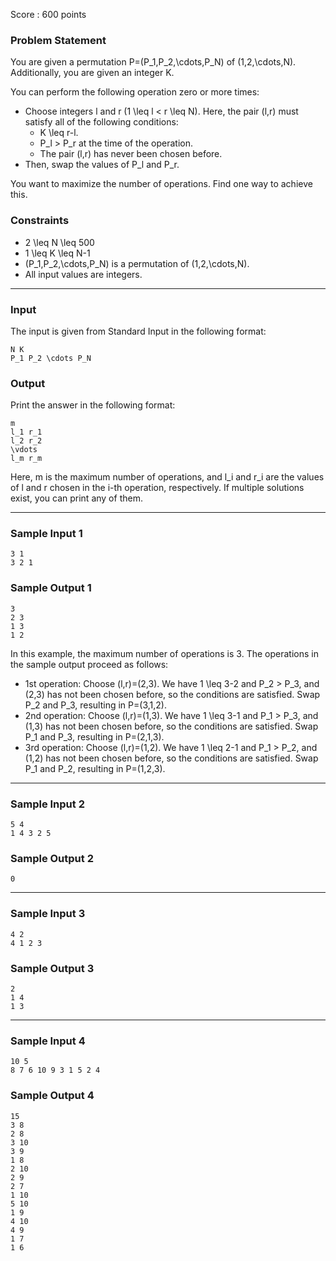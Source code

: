 Score : 600 points

### Problem Statement

You are given a permutation P=(P\_1,P\_2,\cdots,P\_N) of (1,2,\cdots,N).
Additionally, you are given an integer K.

You can perform the following operation zero or more times:

* Choose integers l and r (1 \leq l < r \leq N). Here, the pair (l,r) must satisfy all of the following conditions:
  + K \leq r-l.
  + P\_l > P\_r at the time of the operation.
  + The pair (l,r) has never been chosen before.
* Then, swap the values of P\_l and P\_r.

You want to maximize the number of operations.
Find one way to achieve this.

### Constraints

* 2 \leq N \leq 500
* 1 \leq K \leq N-1
* (P\_1,P\_2,\cdots,P\_N) is a permutation of (1,2,\cdots,N).
* All input values are integers.

---

### Input

The input is given from Standard Input in the following format:

```
N K
P_1 P_2 \cdots P_N
```

### Output

Print the answer in the following format:

```
m
l_1 r_1
l_2 r_2
\vdots
l_m r_m
```

Here, m is the maximum number of operations, and l\_i and r\_i are the values of l and r chosen in the i-th operation, respectively.
If multiple solutions exist, you can print any of them.

---

### Sample Input 1

```
3 1
3 2 1
```

### Sample Output 1

```
3
2 3
1 3
1 2
```

In this example, the maximum number of operations is 3.
The operations in the sample output proceed as follows:

* 1st operation: Choose (l,r)=(2,3). We have 1 \leq 3-2 and P\_2 > P\_3, and (2,3) has not been chosen before, so the conditions are satisfied. Swap P\_2 and P\_3, resulting in P=(3,1,2).
* 2nd operation: Choose (l,r)=(1,3). We have 1 \leq 3-1 and P\_1 > P\_3, and (1,3) has not been chosen before, so the conditions are satisfied. Swap P\_1 and P\_3, resulting in P=(2,1,3).
* 3rd operation: Choose (l,r)=(1,2). We have 1 \leq 2-1 and P\_1 > P\_2, and (1,2) has not been chosen before, so the conditions are satisfied. Swap P\_1 and P\_2, resulting in P=(1,2,3).

---

### Sample Input 2

```
5 4
1 4 3 2 5
```

### Sample Output 2

```
0
```

---

### Sample Input 3

```
4 2
4 1 2 3
```

### Sample Output 3

```
2
1 4
1 3
```

---

### Sample Input 4

```
10 5
8 7 6 10 9 3 1 5 2 4
```

### Sample Output 4

```
15
3 8
2 8
3 10
3 9
1 8
2 10
2 9
2 7
1 10
5 10
1 9
4 10
4 9
1 7
1 6
```